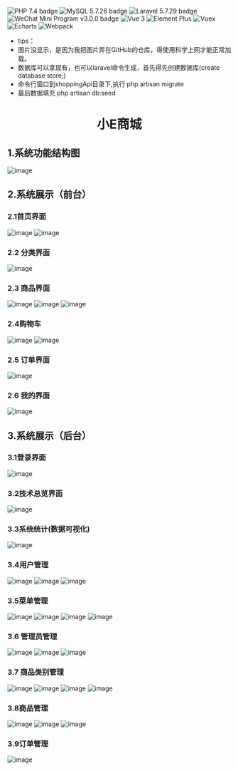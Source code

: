 
![PHP 7.4 badge](https://img.shields.io/badge/PHP-7.4-blue)  ![MySQL 5.7.26 badge](https://img.shields.io/badge/MySQL-5.7.26-blue)    ![Laravel 5.7.29 badge](https://img.shields.io/badge/Laravel-5.7.29-red)         ![WeChat Mini Program v3.0.0 badge](https://img.shields.io/badge/WeChat%20Mini%20Program-v3.0.0-brightgreen) ![Vue 3](https://img.shields.io/badge/Vue-3.0.0-brightgreen) ![Element Plus](https://img.shields.io/badge/Element%20Plus-v1.0.0-brightgreen)   ![Vuex](https://img.shields.io/badge/Vuex-v3.6.0-brightgreen)  ![Echarts](https://img.shields.io/badge/Echarts-v5.2.2-brightgreen) ![Webpack](https://img.shields.io/badge/Webpack-v5.50.0-brightgreen)

* tips：
* 图片没显示，是因为我把图片弄在GitHub的仓库，得使用科学上网才能正常加载。
* 数据库可以拿现有，也可以laravel命令生成，首先得先创建数据库(create database store;)
* 命令行窗口到shoppingApi目录下,执行 php artisan migrate  
* 最后数据填充  php artisan db:seed 
<h1 align="center">小E商城</h1>

## 1.系统功能结构图
![image](https://raw.githubusercontent.com/484869326/img/main/structure.png)
## 2.系统展示（前台）
### 2.1首页界面
   ![image](https://raw.githubusercontent.com/484869326/img/main/index.png)  ![image](https://raw.githubusercontent.com/484869326/img/main/index2.png)
### 2.2 分类界面
![image](https://raw.githubusercontent.com/484869326/img/main/category.png)
### 2.3 商品界面
![image](https://raw.githubusercontent.com/484869326/img/main/goods.png) ![image](https://raw.githubusercontent.com/484869326/img/main/detail.png)
![image](https://raw.githubusercontent.com/484869326/img/main/buy.png)
### 2.4购物车

![image](https://raw.githubusercontent.com/484869326/img/main/shop_empty.png) ![image](https://raw.githubusercontent.com/484869326/img/main/shop.png)
### 2.5 订单界面
![image](https://raw.githubusercontent.com/484869326/img/main/order.png)
### 2.6 我的界面
![image](https://raw.githubusercontent.com/484869326/img/main/my.png)

## 3.系统展示（后台）
### 3.1登录界面
![image](https://raw.githubusercontent.com/484869326/img/main/login.png)
### 3.2技术总览界面
![image](https://raw.githubusercontent.com/484869326/img/main/technology.png)
### 3.3系统统计(数据可视化)
![image](https://raw.githubusercontent.com/484869326/img/main/statistics.png)
### 3.4用户管理
![image](https://raw.githubusercontent.com/484869326/img/main/user_manage.png)
![image](https://raw.githubusercontent.com/484869326/img/main/user_manage_edit.png)
![image](https://raw.githubusercontent.com/484869326/img/main/user_manage_add.png)
### 3.5菜单管理
![image](https://raw.githubusercontent.com/484869326/img/main/menu_manage.png)
![image](https://raw.githubusercontent.com/484869326/img/main/menu_manage_edit.png)
![image](https://raw.githubusercontent.com/484869326/img/main/menu_manage_edit2.png)
![image](https://raw.githubusercontent.com/484869326/img/main/menu_manage_add.png)
### 3.6 管理员管理
![image](https://raw.githubusercontent.com/484869326/img/main/admin_manage.png)
![image](https://raw.githubusercontent.com/484869326/img/main/admin_manage_edit.png)
![image](https://raw.githubusercontent.com/484869326/img/main/admin_manage_add.png)
### 3.7 商品类别管理
![image](https://raw.githubusercontent.com/484869326/img/main/category_manage.png)
![image](https://raw.githubusercontent.com/484869326/img/main/category_manage_edit.png)
![image](https://raw.githubusercontent.com/484869326/img/main/category_manage_edit2.png)
![image](https://raw.githubusercontent.com/484869326/img/main/category_manage_add.png)
### 3.8商品管理
![image](https://raw.githubusercontent.com/484869326/img/main/good_manage.png)
![image](https://raw.githubusercontent.com/484869326/img/main/good_manage_edit.png)
![image](https://raw.githubusercontent.com/484869326/img/main/good_manage_add.png)
### 3.9订单管理
![image](https://raw.githubusercontent.com/484869326/img/main/order_manage.png)